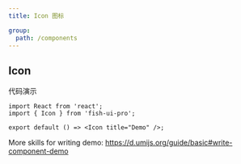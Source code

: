 ```yaml
---
title: Icon 图标

group:
  path: /components
---
```


## Icon

代码演示

```tsx
import React from 'react';
import { Icon } from 'fish-ui-pro';

export default () => <Icon title="Demo" />;
```

More skills for writing demo: https://d.umijs.org/guide/basic#write-component-demo
